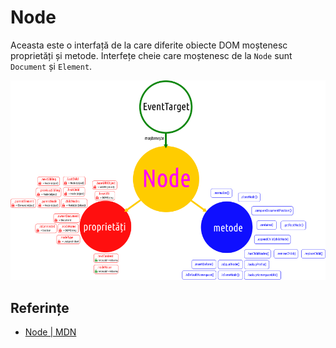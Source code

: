 # Node

Aceasta este o interfață de la care diferite obiecte DOM moștenesc proprietăți și metode. Interfețe cheie care moștenesc de la `Node` sunt `Document` și `Element`.

![](img/Node-Interface.png)

## Referințe

- [Node | MDN](https://developer.mozilla.org/en-US/docs/Web/API/Node)
